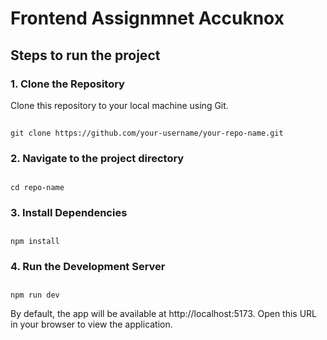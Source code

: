 # Frontend Assignmnet Accuknox

## Steps to run the project

### 1. Clone the Repository

Clone this repository to your local machine using Git.

##
    git clone https://github.com/your-username/your-repo-name.git


### 2. Navigate to the project directory


## 
    cd repo-name


### 3. Install Dependencies

## 
    npm install


### 4. Run the Development Server

##
    npm run dev


By default, the app will be available at http://localhost:5173. Open this URL in your browser to view the application.
